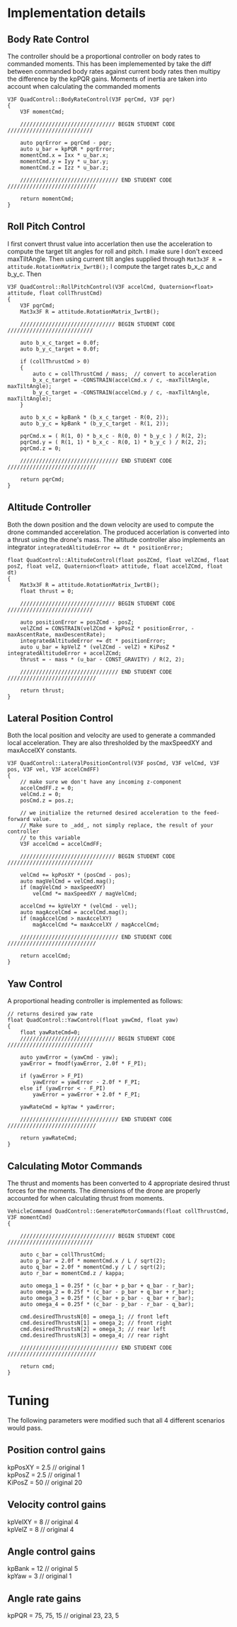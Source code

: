 #  Implementation details

## Body Rate Control ##

The controller should be a proportional controller on body rates to commanded moments. This has been implememented by take the diff between commanded body rates against current body rates then multipy the difference by the kpPQR gains.
Moments of inertia are taken into account when calculating the commanded moments

```
V3F QuadControl::BodyRateControl(V3F pqrCmd, V3F pqr)
{
    V3F momentCmd;

    ////////////////////////////// BEGIN STUDENT CODE ///////////////////////////

    auto pqrError = pqrCmd - pqr;
    auto u_bar = kpPQR * pqrError;
    momentCmd.x = Ixx * u_bar.x;
    momentCmd.y = Iyy * u_bar.y;
    momentCmd.z = Izz * u_bar.z;

    /////////////////////////////// END STUDENT CODE ////////////////////////////

    return momentCmd;
}
```

## Roll Pitch Control ##
I first convert thrust value into accerlation then use the acceleration to compute the target tilt angles for roll and pitch. I make sure I don't exceed maxTiltAngle.
Then using current tilt angles supplied through ```Mat3x3F R = attitude.RotationMatrix_IwrtB();``` I compute the target rates b_x_c and b_y_c. Then 

```
V3F QuadControl::RollPitchControl(V3F accelCmd, Quaternion<float> attitude, float collThrustCmd)
{
    V3F pqrCmd;
    Mat3x3F R = attitude.RotationMatrix_IwrtB();

    ////////////////////////////// BEGIN STUDENT CODE ///////////////////////////

    auto b_x_c_target = 0.0f;
    auto b_y_c_target = 0.0f;

    if (collThrustCmd > 0)
    {
        auto c = collThrustCmd / mass;  // convert to acceleration
        b_x_c_target = -CONSTRAIN(accelCmd.x / c, -maxTiltAngle, maxTiltAngle);
        b_y_c_target = -CONSTRAIN(accelCmd.y / c, -maxTiltAngle, maxTiltAngle);
    }

    auto b_x_c = kpBank * (b_x_c_target - R(0, 2));
    auto b_y_c = kpBank * (b_y_c_target - R(1, 2));

    pqrCmd.x = ( R(1, 0) * b_x_c - R(0, 0) * b_y_c ) / R(2, 2);
    pqrCmd.y = ( R(1, 1) * b_x_c - R(0, 1) * b_y_c ) / R(2, 2);
    pqrCmd.z = 0;

    /////////////////////////////// END STUDENT CODE ////////////////////////////

    return pqrCmd;
}
```

## Altitude Controller ##

Both the down position and the down velocity are used to compute the drone commanded accerelation. 
The produced accerlation is converted into a thrust using the drone's mass.
The altitude controller also implements an integrator  ```integratedAltitudeError += dt * positionError;```

```
float QuadControl::AltitudeControl(float posZCmd, float velZCmd, float posZ, float velZ, Quaternion<float> attitude, float accelZCmd, float dt)
{
    Mat3x3F R = attitude.RotationMatrix_IwrtB();
    float thrust = 0;

    ////////////////////////////// BEGIN STUDENT CODE ///////////////////////////

    auto positionError = posZCmd - posZ;
    velZCmd = CONSTRAIN(velZCmd + kpPosZ * positionError, -maxAscentRate, maxDescentRate);
    integratedAltitudeError += dt * positionError;
    auto u_bar = kpVelZ * (velZCmd - velZ) + KiPosZ * integratedAltitudeError + accelZCmd;
    thrust = - mass * (u_bar - CONST_GRAVITY) / R(2, 2);

    /////////////////////////////// END STUDENT CODE ////////////////////////////

    return thrust;
}
```


## Lateral Position Control ##

Both the local position and velocity are used to generate a commanded local acceleration.
They are also thresholded by the maxSpeedXY and maxAccelXY constants.

```
V3F QuadControl::LateralPositionControl(V3F posCmd, V3F velCmd, V3F pos, V3F vel, V3F accelCmdFF)
{
    // make sure we don't have any incoming z-component
    accelCmdFF.z = 0;
    velCmd.z = 0;
    posCmd.z = pos.z;

    // we initialize the returned desired acceleration to the feed-forward value.
    // Make sure to _add_, not simply replace, the result of your controller
    // to this variable
    V3F accelCmd = accelCmdFF;

    ////////////////////////////// BEGIN STUDENT CODE ///////////////////////////

    velCmd += kpPosXY * (posCmd - pos);
    auto magVelCmd = velCmd.mag();
    if (magVelCmd > maxSpeedXY)
        velCmd *= maxSpeedXY / magVelCmd;

    accelCmd += kpVelXY * (velCmd - vel);
    auto magAccelCmd = accelCmd.mag();
    if (magAccelCmd > maxAccelXY)
        magAccelCmd *= maxAccelXY / magAccelCmd;

    /////////////////////////////// END STUDENT CODE ////////////////////////////

    return accelCmd;
}
```


## Yaw Control ##

A proportional heading controller is implemented as follows:

```
// returns desired yaw rate
float QuadControl::YawControl(float yawCmd, float yaw)
{
    float yawRateCmd=0;
    ////////////////////////////// BEGIN STUDENT CODE ///////////////////////////

    auto yawError = (yawCmd - yaw);
    yawError = fmodf(yawError, 2.0f * F_PI);

    if (yawError > F_PI)
        yawError = yawError - 2.0f * F_PI;
    else if (yawError < - F_PI)
        yawError = yawError + 2.0f * F_PI;

    yawRateCmd = kpYaw * yawError;

    /////////////////////////////// END STUDENT CODE ////////////////////////////

    return yawRateCmd;
}
```


## Calculating Motor Commands ##

The thrust and moments has been converted to 4 appropriate desired thrust forces for the moments. 
The dimensions of the drone are properly accounted for when calculating thrust from moments.

```
VehicleCommand QuadControl::GenerateMotorCommands(float collThrustCmd, V3F momentCmd)
{

    ////////////////////////////// BEGIN STUDENT CODE ///////////////////////////

    auto c_bar = collThrustCmd;
    auto p_bar = 2.0f * momentCmd.x / L / sqrt(2);
    auto q_bar = 2.0f * momentCmd.y / L / sqrt(2);
    auto r_bar = momentCmd.z / kappa;

    auto omega_1 = 0.25f * (c_bar + p_bar + q_bar - r_bar);
    auto omega_2 = 0.25f * (c_bar - p_bar + q_bar + r_bar);
    auto omega_3 = 0.25f * (c_bar + p_bar - q_bar + r_bar);
    auto omega_4 = 0.25f * (c_bar - p_bar - r_bar - q_bar);

    cmd.desiredThrustsN[0] = omega_1; // front left
    cmd.desiredThrustsN[1] = omega_2; // front right
    cmd.desiredThrustsN[2] = omega_3; // rear left
    cmd.desiredThrustsN[3] = omega_4; // rear right

    /////////////////////////////// END STUDENT CODE ////////////////////////////

    return cmd;
}
```

# Tuning #

The following parameters were modified such that all 4 different scenarios would pass.

## Position control gains ##
kpPosXY = 2.5       // original 1  
kpPosZ = 2.5         // original 1  
KiPosZ = 50           // original 20  

## Velocity control gains ##
kpVelXY = 8         // original 4  
kpVelZ = 8           // original 4  

## Angle control gains ##
kpBank = 12         // original 5  
kpYaw = 3             // original 1  

## Angle rate gains ##
kpPQR = 75, 75, 15  // original 23, 23, 5  

